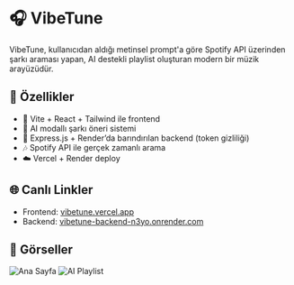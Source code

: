 # 🎧 VibeTune

VibeTune, kullanıcıdan aldığı metinsel prompt'a göre Spotify API üzerinden şarkı araması yapan, AI destekli playlist oluşturan modern bir müzik arayüzüdür.

## 🔧 Özellikler
- 🎨 Vite + React + Tailwind ile frontend
- 🧠 AI modallı şarkı öneri sistemi
- 🔐 Express.js + Render’da barındırılan backend (token gizliliği)
- 🎶 Spotify API ile gerçek zamanlı arama
- ☁️ Vercel + Render deploy

## 🌐 Canlı Linkler
- Frontend: [vibetune.vercel.app](https://vibetune.vercel.app)
- Backend: [vibetune-backend-n3yo.onrender.com](https://vibetune-backend-n3yo.onrender.com)

## 📸 Görseller
![Ana Sayfa](./screenshots/home.png)
![AI Playlist](./screenshots/playlist.png)
